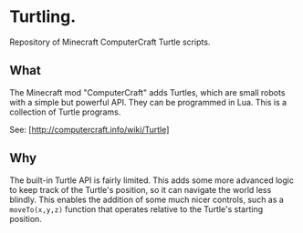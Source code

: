 # Turtling.
Repository of Minecraft ComputerCraft Turtle scripts.

## What
The Minecraft mod "ComputerCraft" adds Turtles, which are small robots
with a simple but powerful API. They can be programmed in Lua. This is
a collection of Turtle programs.

See: [http://computercraft.info/wiki/Turtle]

## Why
The built-in Turtle API is fairly limited. This adds some more advanced
logic to keep track of the Turtle's position, so it can navigate the
world less blindly. This enables the addition of some much nicer
controls, such as a `moveTo(x,y,z)` function that operates relative to
the Turtle's starting position.
